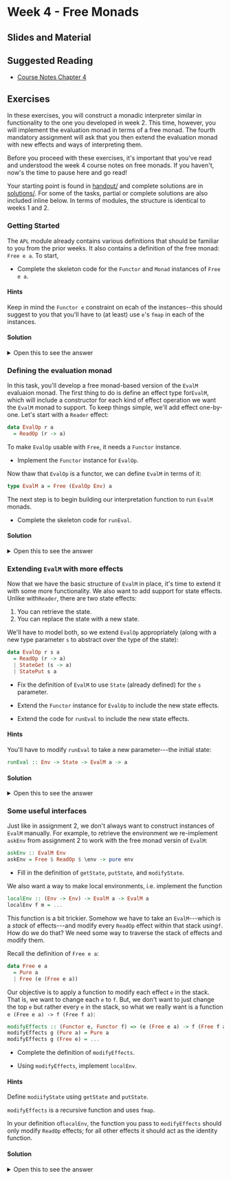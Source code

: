 # Week 4 - Free Monads

## Slides and Material

## Suggested Reading

* [Course Notes Chapter 4](https://diku-dk.github.io/ap-notes/chapter_4.html)

## Exercises

In these exercises, you will construct a monadic interpreter similar in
functionality to the one you developed in week 2. This time, however, you will
implement the evaluation monad in terms of a free monad. The fourth mandatory
assignment will ask that you then extend the evaluation monad with new effects
and ways of interpreting them.

Before you proceed with these exercises, it's important that you've read and
understood the week 4 course notes on free monads. If you haven't, now's the
time to pause here and go read!

Your starting point is found in [handout/](handout/) and complete
solutions are in [solutions/](solutions/). For some of the tasks,
partial or complete solutions are also included inline below. In terms
of modules, the structure is identical to weeks 1 and 2.

### Getting Started

The `APL` module already contains various definitions that should be
familiar to you from the prior weeks. It also contains a definition
of the free monad: `Free e a`. To start,

- Complete the skeleton code for the `Functor` and `Monad`
  instances of `Free e a`.

#### Hints

Keep in mind the `Functor e` constraint on ecah of the instances--this should
suggest to you that you'll have to (at least) use `e`'s `fmap` in each of the
instances.

#### Solution

<details>
<summary>Open this to see the answer</summary>

```Haskell
instance (Functor e) => Functor (Free e) where
  fmap f (Pure x) = Pure $ f x
  fmap f (Free g) = Free $ fmap (fmap f) g

instance (Functor e) => Monad (Free e) where
  Pure x >>= f = f x
  Free g >>= f = Free $ h <$> g
    where
      h x = x >>= f
```

</details>

### Defining the evaluation monad

In this task, you'll develop a free monad-based version of the `EvalM` evaluaion
monad. The first thing to do is define an effect type for`EvalM`, which will
include a constructor for each kind of effect operation we want the `EvalM`
monad to support.  To keep things simple, we'll add effect one-by-one. Let's
start with a `Reader` effect:

```Haskell
data EvalOp r a
  = ReadOp (r -> a)
```

To make `EvalOp` usable with `Free`, it needs a `Functor` instance.

- Implement the `Functor` instance for `EvalOp`.

Now thaw that `EvalOp` is a functor, we can define `EvalM` in terms of it:

```Haskell
type EvalM a = Free (EvalOp Env) a
```

The next step is to begin building our interpretation function to run `EvalM`
monads.

- Complete the skeleton code for `runEval`.


#### Solution 

<details>
<summary>Open this to see the answer</summary>

```Haskell
instance Functor (EvalOp r) where
  fmap f (ReadOp k) = ReadOp $ f . k

runEval :: Env -> EvalM a -> a
runEval _ (Pure x) = x
runEval r (Free (ReadOp k)) = runEval r s $ k r
```

</details>

### Extending `EvalM` with more effects

Now that we have the basic structure of `EvalM` in place, it's time to extend it
with some more functionality. We also want to add support for state
effects. Unlike with`Reader`, there are two state effects:

1. You can retrieve the state.
2. You can replace the state with a new state.

We'll have to model both, so we extend `EvalOp` appropriately (along with a new
type parameter `s` to abstract over the type of the state):

```Haskell
data EvalOp r s a
  = ReadOp (r -> a)
  | StateGet (s -> a)
  | StatePut s a
```

- Fix the definition of `EvalM` to use `State` (already defined) for the `s`
  parameter.

- Extend the `Functor` instance for `EvalOp` to include the new state effects.

- Extend the code for `runEval` to include the new state effects.


#### Hints

You'll have to modify `runEval` to take a new parameter---the initial state:

```Haskell
runEval :: Env -> State -> EvalM a -> a
```

#### Solution 

<details>
<summary>Open this to see the answer</summary>

```Haskell
type EvalM a = Free (EvalOp Env State) a

instance Functor (EvalOp r s) where
  fmap f (ReadOp k) = ReadOp $ f . k
  fmap f (StateGet k) = StateGet $ f . k
  fmap f (StatePut s m) = StatePut s $ f m
  
runEval :: Env -> State -> EvalM a -> a
runEval _ _ (Pure x) = (mempty, Right x)
runEval r s (Free (ReadOp k)) = runEval r s $ k r
runEval r s (Free (StateGet k)) = runEval r s $ k s
runEval r _ (Free (StatePut s' m)) = runEval r s' m
```

</details>

### Some useful interfaces

Just like in assignment 2, we don't always want to construct instances of
`EvalM` manually. For example, to retrieve the environment we re-implement
`askEnv` from assignment 2 to work with the free monad versin of `EvalM`:

```Haskell
askEnv :: EvalM Env
askEnv = Free $ ReadOp $ \env -> pure env
```

- Fill in the definition of `getState`, `putState`, and `modifyState`.

We also want a way to make local environments, i.e. implement the function

```Haskell
localEnv :: (Env -> Env) -> EvalM a -> EvalM a
localEnv f m = ...
```

This function is a bit trickier. Somehow we have to take an `EvalM`---which is a
*stack* of effects---and modify every `ReadOp` effect within that stack
using`f`. How do we do that? We need some way to traverse the stack of effects
and modify them.

Recall the definition of `Free e a`:
```Haskell
data Free e a
  = Pure a
  | Free (e (Free e a))
```
Our objective is to apply a function to modify each effect `e` in the stack. That is,
we want to change each `e` to `f`. But, we don't want to just change the top `e` but rather
every `e` in the stack, so what we really want is a function `e (Free e a) -> f (Free f a)`:

```Haskell
modifyEffects :: (Functor e, Functor f) => (e (Free e a) -> f (Free f a)) -> Free e a -> Free f a
modifyEffects g (Pure a) = Pure a
modifyEffects g (Free e) = ...
```

- Complete the definition of `modifyEffects`.

- Using `modifyEffects`, implement `localEnv`.


#### Hints

Define `modiifyState` using `getState` and `putState`.

`modifyEffects` is a recursive function and uses `fmap`.

In your definition of`localEnv`, the function you pass to `modifyEffects` should
only modify `ReadOp` effects; for all other effects it should act as the
identity function.


#### Solution 

<details>
<summary>Open this to see the answer</summary>

```Haskell
getState :: EvalM State
getState = Free $ StateGet $ pure

putState :: State -> EvalM ()
putState s = Free $ StatePut s $ pure ()

modifyState :: (State -> State) -> EvalM ()
modifyState f = do
  s <- getState
  putState $ f s
  
modifyEffects :: (Functor e, Functor f) => (e (Free e a) -> f (Free f a)) -> Free e a -> Free f a
modifyEffects g (Pure a) = Pure a
modifyEffects g (Free e) = Free $ modifyEffects g <$> g e

localEnv :: (Env -> Env) -> EvalM a -> EvalM a
localEnv f = modifyEffects g
  where
    g (ReadOp k) = ReadOp $ k . f
    g op = op
```

</details>
